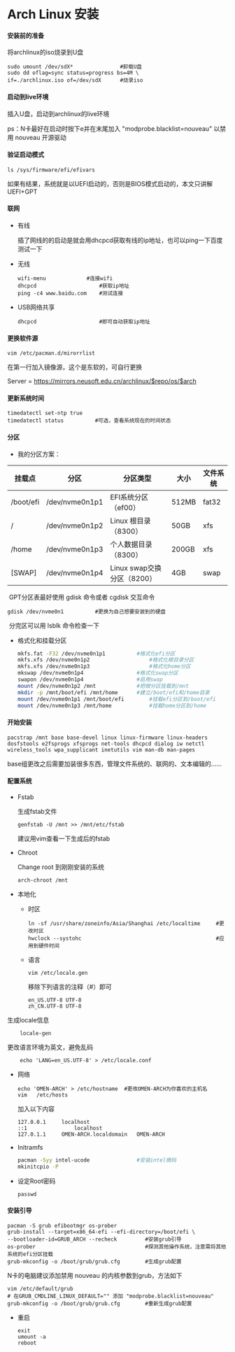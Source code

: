 # Arch Linux 安装

#### 安装前的准备

将archlinux的iso烧录到U盘

```shell
sudo umount /dev/sdX*               #卸载U盘
sudo dd oflag=sync status=progress bs=4M \
if=./archlinux.iso of=/dev/sdX      #烧录iso
```

#### 启动到live环境

插入U盘，启动到archlinux的live环境

ps：N卡最好在启动时按下e并在末尾加入 "modprobe.blacklist=nouveau" 以禁用 nouveau 开源驱动

#### 验证启动模式

```shell
ls /sys/firmware/efi/efivars
```

如果有结果，系统就是以UEFI启动的，否则是BIOS模式启动的，本文只讲解UEFI+GPT

#### 联网

- 有线

  插了网线的的启动是就会用dhcpcd获取有线的ip地址，也可以ping一下百度测试一下

- 无线

  ```shell
  wifi-menu				#连接wifi
  dhcpcd					#获取ip地址
  ping -c4 www.baidu.com	#测试连接
  ```

- USB网络共享

  ```shell
  dhcpcd					#即可自动获取ip地址
  ```

#### 更换软件源

```shell
vim /etc/pacman.d/mirorrlist
```

在第一行加入镜像源，这个是东软的，可自行更换 

Server = <https://mirrors.neusoft.edu.cn/archlinux/$repo/os/$arch>

#### 更新系统时间

```shell
timedatectl set-ntp true
timedatectl status			#可选，查看系统现在的时间状态
```

#### 分区

- 我的分区方案：

| 挂载点    | 分区           | 分区类型                   | 大小  | 文件系统 |
| --------- | -------------- | -------------------------- | ----- | -------- |
| /boot/efi | /dev/nvme0n1p1 | EFI系统分区（ef00）        | 512MB | fat32    |
| /         | /dev/nvme0n1p2 | Linux 根目录（8300）       | 50GB  | xfs      |
| /home     | /dev/nvme0n1p3 | 个人数据目录（8300）       | 200GB | xfs      |
| [SWAP]    | /dev/nvme0n1p4 | Linux swap交换分区（8200） | 4GB   | swap     |

​	GPT分区表最好使用 gdisk 命令或者 cgdisk 交互命令

```shell
gdisk /dev/nvme0n1			#更换为自己想要安装到的硬盘
```

​	分完区可以用 lsblk 命令检查一下

- 格式化和挂载分区

  ```sh
  mkfs.fat -F32 /dev/nvme0n1p1		    #格式化efi分区
  mkfs.xfs /dev/nvme0n1p2					#格式化根目录分区
  mkfs.xfs /dev/nvme0n1p3					#格式化home分区
  mkswap /dev/nvme0n1p4				    #格式化swap分区
  swapon /dev/nvme0n1p4				    #启用swap
  mount /dev/nvme0n1p2 /mnt			    #把根分区挂载到/mnt
  mkdir -p /mnt/boot/efi /mnt/home	    #建立/boot/efi和/home目录
  mount /dev/nvme0n1p1 /mnt/boot/efi		#挂载efi分区到/boot/efi
  mount /dev/nvme0n1p3 /mnt/home			#挂载home分区到/home
  ```

#### 开始安装

```shell
pacstrap /mnt base base-devel linux linux-firmware linux-headers dosfstools e2fsprogs xfsprogs net-tools dhcpcd dialog iw netctl wireless_tools wpa_supplicant inetutils vim man-db man-pages
```

base组更改之后需要加装很多东西，管理文件系统的、联网的、文本编辑的......

#### 配置系统

- Fstab

  生成fstab文件

  ```shell
  genfstab -U /mnt >> /mnt/etc/fstab
  ```

  建议用vim查看一下生成后的fstab

- Chroot

  Change root 到刚刚安装的系统

  ```shell
  arch-chroot /mnt
  ```

- 本地化

  - 时区

    ```shell
    ln -sf /usr/share/zoneinfo/Asia/Shanghai /etc/localtime		#更改时区
    hwclock --systohc											#应用到硬件时间
    ```

  - 语言

    ```shell
    vim /etc/locale.gen
    ```

    移除下列语言的注释（#）即可

    ```shell
    en_US.UTF-8 UTF-8
    zh_CN.UTF-8 UTF-8
    ```
    

生成locale信息
    
```shell
    locale-gen
```

更改语言环境为英文，避免乱码
    
```shell
    echo 'LANG=en_US.UTF-8' > /etc/locale.conf
```

- 网络

  ```shell
  echo 'OMEN-ARCH' > /etc/hostname	#更改OMEN-ARCH为你喜欢的主机名
  vim	/etc/hosts
  ```

  加入以下内容

  ```shell
  127.0.0.1		localhost
  ::1				localhost
  127.0.1.1		OMEN-ARCH.localdomain	OMEN-ARCH
  ```

- Initramfs

  ```sh
  pacman -Syy intel-ucode				#安装intel微码
  mkinitcpio -P
  ```
  
- 设定Root密码

  ```shell
  passwd
  ```

#### 安装引导

```shell
pacman -S grub efibootmgr os-prober
grub-install --target=x86_64-efi --efi-directory=/boot/efi \
--bootloader-id=GRUB_ARCH --recheck      	#安装grub引导
os-prober						         	#探测其他操作系统，注意需将其他系统的efi分区挂载
grub-mkconfig -o /boot/grub/grub.cfg	 	#生成grub配置	
```

N卡的电脑建议添加禁用 nouveau 的内核参数到grub，方法如下

```shell
vim /etc/default/grub	
# 在GRUB_CMDLINE_LINUX_DEFAULT="" 添加 "modprobe.blacklist=nouveau"
grub-mkconfig -o /boot/grub/grub.cfg		#重新生成grub配置
```

- 重启

  ```shell
  exit
  umount -a
  reboot
  ```
